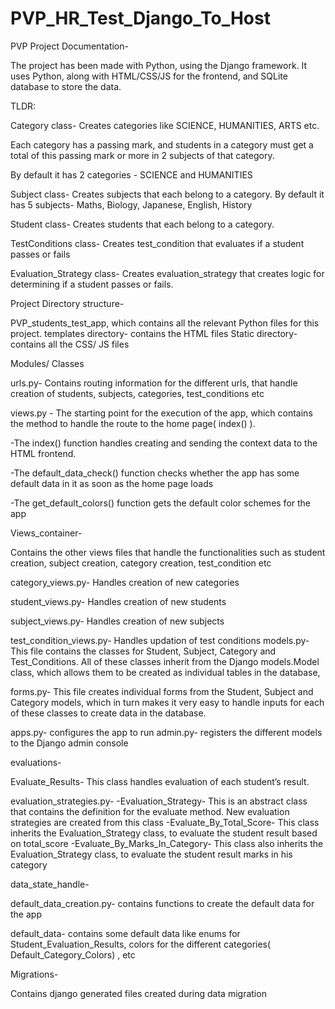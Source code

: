 # PVP_HR_Test_Django_To_Host

PVP Project Documentation-

The project has been made with Python, using the Django framework. 
It uses Python, along with HTML/CSS/JS for the frontend, and SQLite database to store the data.

TLDR: 

Category class- Creates categories like SCIENCE, HUMANITIES, ARTS etc. 

Each category has a passing mark, and students in a category must get a total of this passing mark or more in 2 subjects of that category.

By default it has 2 categories - SCIENCE and HUMANITIES

Subject class-  Creates subjects that each belong to a category. 
By default it has 5 subjects-  Maths, Biology, Japanese, English, History


Student class-  Creates students that each belong to a category. 

TestConditions class-  Creates test_condition that evaluates if a student passes or fails

Evaluation_Strategy class-  Creates evaluation_strategy that creates logic for determining if a student passes or fails.







Project Directory structure-

PVP_students_test_app, which contains all the relevant Python files for this project.
templates directory- contains the HTML files
Static directory- contains all the CSS/ JS files

Modules/ Classes

urls.py- Contains routing information for the different urls, that handle creation of students, subjects, categories, test_conditions etc

views.py - The starting point for the execution of the app, which contains the method to handle the route to the home page( index() ). 

-The index() function handles creating and sending the context data to the HTML   frontend.

-The default_data_check() function checks whether the app has some default data in it     as soon as the home page loads

-The get_default_colors() function gets the default color schemes for the app

Views_container- 

Contains the other views files that handle the functionalities such as student creation, subject creation, category creation, test_condition etc

category_views.py- Handles creation of new categories

student_views.py- Handles creation of new students

subject_views.py- Handles creation of new subjects

test_condition_views.py- Handles updation of test conditions
models.py-  This file contains the classes for Student, Subject, Category and Test_Conditions. All of these classes inherit from the Django models.Model class, which allows them to be created as individual tables in the database,


forms.py- This file creates individual forms from the Student, Subject and Category models, which in turn makes it very easy to handle inputs for each of these classes to create data in the database. 

apps.py- configures the app to run
admin.py- registers the different models to the Django admin console


evaluations-

Evaluate_Results- This class handles evaluation of each student’s result.

evaluation_strategies.py- 
-Evaluation_Strategy- This is an abstract class that contains the definition for the evaluate     method. New evaluation strategies are created from this class
-Evaluate_By_Total_Score- This class inherits the Evaluation_Strategy class, to evaluate the student result based on total_score
-Evaluate_By_Marks_In_Category- This class also inherits the Evaluation_Strategy class, to evaluate the student result marks in his category

data_state_handle-

default_data_creation.py- contains functions to create the default data for the app

default_data- contains some default data like enums for Student_Evaluation_Results, colors for the different categories( Default_Category_Colors) , etc


Migrations- 

Contains django generated files created during data migration
